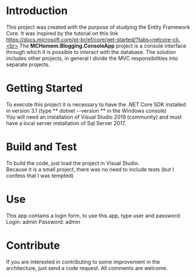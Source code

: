 # Introduction

This project was created with the purpose of studying the Entity Framework Core. It was inspired by the tutorial on this link https://docs.microsoft.com/pt-br/ef/core/get-started/?tabs=netcore-cli.<br>
The **MCHomem.Blogging.ConsoleApp** project is a console interface through which it is possible to interact with the database.
The solution includes other projects, in general I divide the MVC responsibilities into separate projects.

# Getting Started

To execute this project it is necessary to have the .NET Core SDK installed in version 3.1 (type ** dotnet --version ** in the Windows console)<br>
You will need an installation of Visual Studio 2019 (community) and must have a local server installation of Sql Server 2017.

# Build and Test

To build the code, just load the project in Visual Studio.<br>
Because it is a small project, there was no need to include tests (but I confess that I was tempted)

# Use

This app contains a login form, to use this app, type user and password:
Login: admin
Password: admin

# Contribute

If you are interested in contributing to some improvement in the architecture, just send a code request.
All comments are welcome.
